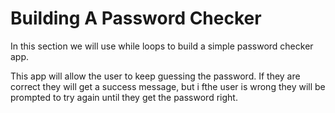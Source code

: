 # Building A Password Checker #

In this section we will use while loops to build a simple password checker app.

This app will allow the user to keep guessing the password.  If they are correct they will get a success message, but i fthe user is wrong they will be prompted to try again until they get the password right.
